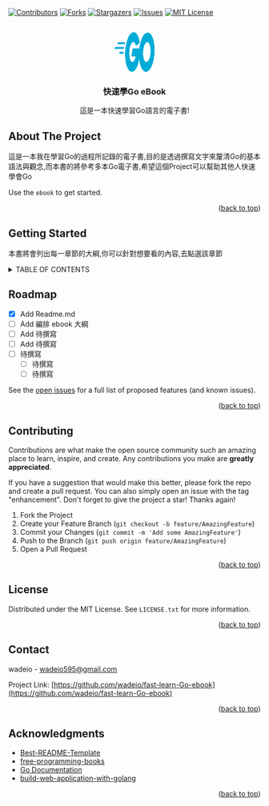 <div id="top"></div>

<!--https://www.markdownguide.org/basic-syntax/#reference-style-links
-->
[![Contributors][contributors-shield]][contributors-url]
[![Forks][forks-shield]][forks-url]
[![Stargazers][stars-shield]][stars-url]
[![Issues][issues-shield]][issues-url]
[![MIT License][license-shield]][license-url]

<!-- PROJECT LOGO -->
<br />
<div align="center">
  <a href="https://github.com/othneildrew/Best-README-Template">
    <img src="images/logo.png" alt="Logo" width="80" height="80">
  </a>

  <h3 align="center">快速學Go eBook</h3>

  <p align="center">
    這是一本快速學習Go語言的電子書!
    <br />
    <!--
    <a href="https://github.com/othneildrew/Best-README-Template"><strong>Explore the docs »</strong></a>
    <br />
    <br />
    <a href="https://github.com/othneildrew/Best-README-Template">View Demo</a>
    ·
    <a href="https://github.com/othneildrew/Best-README-Template/issues">Report Bug</a>
    ·
    <a href="https://github.com/othneildrew/Best-README-Template/issues">Request Feature</a> -->
  </p>
</div>


<!-- ABOUT THE PROJECT -->
## About The Project

這是一本我在學習Go的過程所記錄的電子書,目的是透過撰寫文字來釐清Go的基本語法與觀念,而本書的將參考多本Go電子書,希望這個Project可以幫助其他人快速學會Go

Use the `ebook` to get started.

<p align="right">(<a href="#top">back to top</a>)</p>

<!-- GETTING STARTED -->
## Getting Started

本書將會列出每一章節的大綱,你可以針對想要看的內容,去點選該章節

<!-- TABLE OF CONTENTS -->
<details>
  <summary>TABLE OF CONTENTS</summary>
  <ol>
    <!--
    <li>
      <a href="#about-the-project">About The Project</a>
      <ul>
        <li><a href="#built-with">Built With</a></li>
      </ul>
    </li>
    <li>
      <a href="#getting-started">Getting Started</a>
      <ul>
        <li><a href="#prerequisites">Prerequisites</a></li>
        <li><a href="#installation">Installation</a></li>
      </ul>
    </li>-->
    <li><a href="https://github.com/wadeio/fast-learn-Go-ebook/blob/main/eBook/01.1.md">Go的起源與發展</a></li>
    <li><a href="#">Go的環境安裝</a></li>
    <li>
      <a href="#">Go基礎語法與特性</a>
      <ul>
        <li><a href="#">變數型態與宣告</a></li>
        <li><a href="#">流程控制與循環語法for、if、else、switch和defer</a></li>
        <li><a href="#">資料結構型態：結構(struct)、切片(slice)和映射(map)型態</a></li>
        <li><a href="#">方法(method)</a></li>
        <li><a href="#">併發(goroutine)</a></li>
        <li><a href="#">通道(channel)</a></li>
        <li><a href="#">閉包(closure)</a></li>
        <li><a href="#">介面(interface)</a></li>
      </ul>
    </li>
    <li><a href="#">Go常用的基本庫</a></li>
    <li>
      <a href="#">Go的應用與實戰</a>
      <ul>
        <li><a href="#">Web框架Gin</a></li>
      </ul>
    </li>


  </ol>
</details>

<!-- ROADMAP -->
## Roadmap

- [x] Add Readme.md
- [ ] Add 編排 ebook 大綱
- [ ] Add 待撰寫
- [ ] Add 待撰寫
- [ ] 待撰寫
    - [ ] 待撰寫
    - [ ] 待撰寫

See the [open issues](https://github.com/othneildrew/Best-README-Template/issues) for a full list of proposed features (and known issues).

<p align="right">(<a href="#top">back to top</a>)</p>

<!-- CONTRIBUTING -->
## Contributing

Contributions are what make the open source community such an amazing place to learn, inspire, and create. Any contributions you make are **greatly appreciated**.

If you have a suggestion that would make this better, please fork the repo and create a pull request. You can also simply open an issue with the tag "enhancement".
Don't forget to give the project a star! Thanks again!

1. Fork the Project
2. Create your Feature Branch (`git checkout -b feature/AmazingFeature`)
3. Commit your Changes (`git commit -m 'Add some AmazingFeature'`)
4. Push to the Branch (`git push origin feature/AmazingFeature`)
5. Open a Pull Request

<p align="right">(<a href="#top">back to top</a>)</p>



<!-- LICENSE -->
## License

Distributed under the MIT License. See `LICENSE.txt` for more information.

<p align="right">(<a href="#top">back to top</a>)</p>



<!-- CONTACT -->
## Contact

<!--wadeio - [@your_twitter](https://twitter.com/your_username) - wadeio595@gmail.com-->
wadeio - wadeio595@gmail.com

Project Link: [https://github.com/wadeio/fast-learn-Go-ebook](https://github.com/wadeio/fast-learn-Go-ebook)

<p align="right">(<a href="#top">back to top</a>)</p>



<!-- ACKNOWLEDGMENTS -->
## Acknowledgments
* [Best-README-Template](https://github.com/othneildrew/Best-README-Template#built-with)
* [free-programming-books](https://github.com/EbookFoundation/free-programming-books)
* [Go Documentation](https://go.dev/doc/)
* [build-web-application-with-golang](https://github.com/astaxie/build-web-application-with-golang)


<p align="right">(<a href="#top">back to top</a>)</p>



<!-- MARKDOWN LINKS & IMAGES -->
<!-- https://www.markdownguide.org/basic-syntax/#reference-style-links -->
[contributors-shield]: https://img.shields.io/github/contributors/wadeio/fast-learn-Go-ebook.svg?style=for-the-badge
[contributors-url]: https://github.com/wadeio/fast-learn-Go-ebook/graphs/contributors
[forks-shield]: https://img.shields.io/github/forks/wadeio/fast-learn-Go-ebook.svg?style=for-the-badge
[forks-url]: https://github.com/wadeio/fast-learn-Go-ebook/network/members
[stars-shield]: https://img.shields.io/github/stars/wadeio/fast-learn-Go-ebook.svg?style=for-the-badge
[stars-url]: https://github.com/wadeio/fast-learn-Go-ebook/stargazers
[issues-shield]: https://img.shields.io/github/issues/wadeio/fast-learn-Go-ebook.svg?style=for-the-badge
[issues-url]: https://github.com/wadeio/fast-learn-Go-ebook/issues
[license-shield]: https://img.shields.io/github/license/wadeio/fast-learn-Go-ebook.svg?style=for-the-badge
[license-url]: https://github.com/wadeio/fast-learn-Go-ebook/blob/master/LICENSE.txt
[linkedin-shield]: https://img.shields.io/badge/-LinkedIn-black.svg?style=for-the-badge&logo=linkedin&colorB=555
[linkedin-url]: https://linkedin.com/in/wadeio
[product-screenshot]: images/screenshot.png
